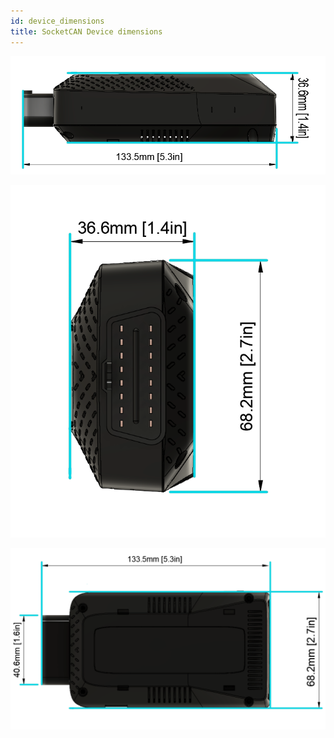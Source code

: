 ```yaml
---
id: device_dimensions
title: SocketCAN Device dimensions
---
```




![Device dimensions](/img/hardware/autopi_tmu_socketcan/device_dimensions/device_dimensions_4.png)


![Device dimensions](/img/hardware/autopi_tmu_socketcan/device_dimensions/device_dimensions_5.png)


![Device dimensions](/img/hardware/autopi_tmu_socketcan/device_dimensions/device_dimensions_6.png)
